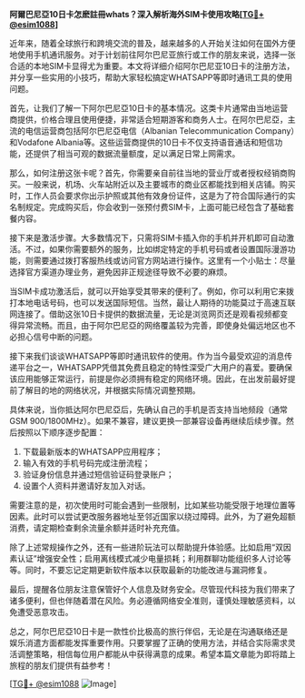 **阿爾巴尼亞10日卡怎麽註冊whats？深入解析海外SIM卡使用攻略[[TG💪+ @esim1088](https://t.me/s/esim1088)]**

近年来，随着全球旅行和跨境交流的普及，越来越多的人开始关注如何在国外方便地使用手机通讯服务。对于计划前往阿尔巴尼亚旅行或工作的朋友来说，选择一张合适的本地SIM卡显得尤为重要。本文将详细介绍阿尔巴尼亚10日卡的注册方法，并分享一些实用的小技巧，帮助大家轻松搞定WHATSAPP等即时通讯工具的使用问题。

首先，让我们了解一下阿尔巴尼亞10日卡的基本情况。这类卡片通常由当地运营商提供，价格合理且使用便捷，非常适合短期游客和商务人士。在阿尔巴尼亞，主流的电信运营商包括阿尔巴尼亞电信（Albanian Telecommunication Company）和Vodafone Albania等。这些运营商提供的10日卡不仅支持语音通话和短信功能，还提供了相当可观的数据流量额度，足以满足日常上网需求。

那么，如何注册这张卡呢？首先，你需要亲自前往当地的营业厅或者授权经销商购买。一般来说，机场、火车站附近以及主要城市的商业区都能找到相关店铺。购买时，工作人员会要求你出示护照或其他有效身份证件，这是为了符合国际通行的实名制规定。完成购买后，你会收到一张预付费SIM卡，上面可能已经包含了基础套餐内容。

接下来是激活步骤。大多数情况下，只需将SIM卡插入你的手机并开机即可自动激活。不过，如果你需要额外的服务，比如绑定特定的手机号码或者设置国际漫游功能，则需要通过拨打客服热线或访问官方网站进行操作。这里有一个小贴士：尽量选择官方渠道办理业务，避免因非正规途径导致不必要的麻烦。

当SIM卡成功激活后，就可以开始享受其带来的便利了。例如，你可以利用它来拨打本地电话号码，也可以发送国际短信。当然，最让人期待的功能莫过于高速互联网连接了。借助这张10日卡提供的数据流量，无论是浏览网页还是观看视频都变得异常流畅。而且，由于阿尔巴尼亞的网络覆盖较为完善，即使身处偏远地区也不必担心信号中断的问题。

接下来我们谈谈WHATSAPP等即时通讯软件的使用。作为当今最受欢迎的消息传递平台之一，WHATSAPP凭借其免费且稳定的特性深受广大用户的喜爱。要确保该应用能够正常运行，前提是你必须拥有稳定的网络环境。因此，在出发前最好提前了解目的地的网络状况，并根据实际情况调整预期。

具体来说，当你抵达阿尔巴尼亞后，先确认自己的手机是否支持当地频段（通常GSM 900/1800MHz）。如果不兼容，建议更换一部兼容设备再继续后续步骤。然后按照以下顺序逐步配置：

1. 下载最新版本的WHATSAPP应用程序；
2. 输入有效的手机号码完成注册流程；
3. 验证身份信息并通过短信验证码登录账户；
4. 设置个人资料并邀请好友加入对话。

需要注意的是，初次使用时可能会遇到一些限制，比如某些功能受限于地理位置等因素。此时可以尝试更改服务器地址至邻近国家以绕过障碍。此外，为了避免超额消费，请定期检查剩余流量余额并适时补充充值。

除了上述常规操作之外，还有一些进阶玩法可以帮助提升体验感。比如启用“双因素认证”增强安全性；启用离线模式减少电量损耗；利用群聊功能组织多人讨论等等。同时，不要忘记定期更新软件版本以获取最新的功能改进与漏洞修复。

最后，提醒各位朋友注意保管好个人信息及财务安全。尽管现代科技为我们带来了诸多便利，但也伴随着潜在风险。务必遵循网络安全准则，谨慎处理敏感资料，以免遭受恶意攻击。

总之，阿尔巴尼亞10日卡是一款性价比极高的旅行伴侣，无论是在沟通联络还是娱乐消遣方面都能发挥重要作用。只要掌握了正确的使用方法，并结合实际需求灵活调整策略，相信每位用户都能从中获得满意的成果。希望本篇文章能为即将踏上旅程的朋友们提供有益参考！

[[TG💪+ @esim1088](https://t.me/s/esim1088) ![Image](https://i.postimg.cc/4NQfJmqS/Snipaste-2025-05-13-00-14-12.png)]